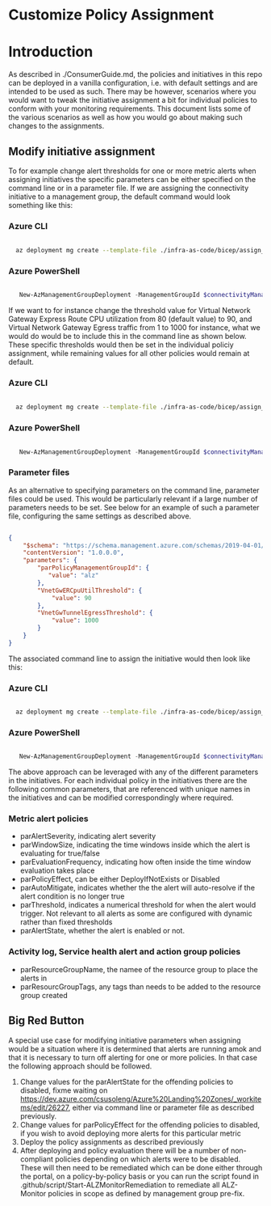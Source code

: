 <!-- markdownlint-disable -->
# Customize Policy Assignment
<!-- markdownlint-restore -->

# Introduction

As described in ./ConsumerGuide.md, the policies and initiatives in this repo can be deployed in a vanilla configuration, i.e. with default settings and are intended to be used as such. There may be however, scenarios where you would want to tweak the initiative assignment a bit for individual policies to conform with your monitoring requirements. This document lists some of the various scenarios as well as how you would go about making such changes to the assignments. 

## Modify initiative assignment

To for example change alert thresholds for one or more metric alerts when assigning initiatives the specific parameters can be either specified on the command line or in a parameter file. If we are assigning the connectivity initiative to a management group, the default command would look something like this:

### Azure CLI

```bash
  
  az deployment mg create --template-file ./infra-as-code/bicep/assign_initiatives_connectivity.bicep --location $location --management-group-id $connectivityManagementGroup --parameters parPolicyManagementGroupId=$managementGroupId

```

### Azure PowerShell

```powershell

   New-AzManagementGroupDeployment -ManagementGroupId $connectivityManagementGroup -Location $location -TemplateFile ./infra-as-code/bicep/assign_initiatives_connectivity.bicep -parPolicyManagementGroupId $managementGroupId

```

If we want to for instance change the threshold value for Virtual Network Gateway Express Route CPU utilization from 80 (default value) to 90, and Virtual Network Gateway Egress traffic from 1 to 1000 for instance, what we would do would be to include this in the command line as shown below. These specific thresholds would then be set in the individual policiy assignment, while remaining values for all other policies would remain at default. 

### Azure CLI

```bash
  
  az deployment mg create --template-file ./infra-as-code/bicep/assign_initiatives_connectivity.bicep --location $location --management-group-id $connectivityManagementGroup --parameters parPolicyManagementGroupId=$managementGroupId VnetGwERCpuUtilThreshold=90 VnetGwTunnelEgressThreshold=1000

```

### Azure PowerShell

```powershell

   New-AzManagementGroupDeployment -ManagementGroupId $connectivityManagementGroup -Location $location -TemplateFile ./infra-as-code/bicep/assign_initiatives_connectivity.bicep -parPolicyManagementGroupId $managementGroupId -VnetGwERCpuUtilThreshold 90 -VnetGwTunnelEgressThreshold 1000

```

### Parameter files

As an alternative to specifying parameters on the command line, parameter files could be used. This would be particularly relevant if a large number of parameters needs to be set. See below for an example of such a parameter file, configuring the same settings as described above.

```json

{
    "$schema": "https://schema.management.azure.com/schemas/2019-04-01/deploymentParameters.json#",
    "contentVersion": "1.0.0.0",
    "parameters": {
        "parPolicyManagementGroupId": {
           "value": "alz"
        },
        "VnetGwERCpuUtilThreshold": {
            "value": 90
        },
        "VnetGwTunnelEgressThreshold": {
            "value": 1000
        }
    }
}

```
The associated command line to assign the initiative would then look like this:

### Azure CLI

```bash

  az deployment mg create --template-file ./infra-as-code/bicep/assign_initiatives_connectivity.bicep --location $location --management-group-id $connectivityManagementGroup --parameters <path to parameter file>

```

### Azure PowerShell

```powershell

   New-AzManagementGroupDeployment -ManagementGroupId $connectivityManagementGroup -Location $location -TemplateFile ./infra-as-code/bicep/assign_initiatives_connectivity.bicep - TemplateParameterFile <path to parameter file>

```

The above approach can be leveraged with any of the different parameters in the initiatives. For each individual policy in the initiatives there are the following common parameters, that are referenced with unique names in the initiatives and can be modified correspondingly where required.

### Metric alert policies

- parAlertSeverity, indicating alert severity
- parWindowSize, indicating the time windows inside which the alert is evaluating for true/false
- parEvaluationFrequency, indicating how often inside the time window evaluation takes place
- parPolicyEffect, can be either DeployIfNotExists or Disabled
- parAutoMitigate, indicates whether the the alert will auto-resolve if the alert condition is no longer true
- parThreshold, indicates a numerical threshold for when the alert would trigger. Not relevant to all alerts as some are configured with dynamic rather than fixed thresholds
- parAlertState, whether the alert is enabled or not.

### Activity log, Service health alert and action group policies

- parResourceGroupName, the namee of the resource group to place the alerts in
- parResourcGroupTags, any tags than needs to be added to the resource group created

## Big Red Button

A special use case for modifying initiative parameters when assigning would be a situation where it is determined that alerts are running amok and that it is necessary to turn off alerting for one or more policies. In that case the following approach should be followed.
1. Change values for the parAlertState for the offending policies to disabled, fixme waiting on https://dev.azure.com/csusoleng/Azure%20Landing%20Zones/_workitems/edit/26227, either via command line or parameter file as described previously.
2. Change values for parPolicyEffect for the offending policies to disabled, if you wish to avoid deploying more alerts for this particular metric
3. Deploy the policy assignments as described previously
4. After deploying and policy evaluation there will be a number of non-compliant policies depending on which alerts were to be disabled. These will then need to be remediated which can be done either through the portal, on a policy-by-policy basis or you can run the script found in .github/script/Start-ALZMonitorRemediation to remediate all ALZ-Monitor policies in scope as defined by management group pre-fix.


